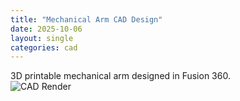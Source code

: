 ```yaml
---
title: "Mechanical Arm CAD Design"
date: 2025-10-06
layout: single
categories: cad
---
```


3D printable mechanical arm designed in Fusion 360.  
![CAD Render](/assets/images/cad-arm.png)